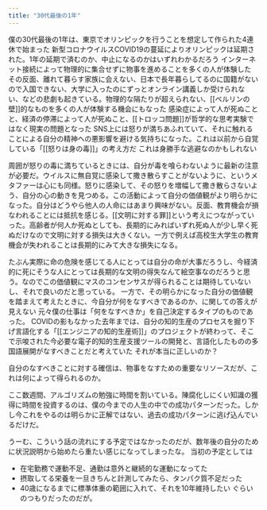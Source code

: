 ```yaml
---
title: "30代最後の1年"
---
```


僕の30代最後の1年は、東京でオリンピックを行うことを想定して作られた4連休で始まった
新型コロナウイルスCOVID19の蔓延によりオリンピックは延期された。1年の延期で済むのか、中止になるのかはいずれわかるだろう
インターネット接続によって物理的に集合せずに物事を進めることを多くの人が体験した
その反面、離れて暮らす家族に会えない、日本で長年暮らしてるのに国籍がないので入国できない、大学に入ったのにずっとオンライン講義しか受けられない、などの悲劇も起きている。物理的な隔たりが超えられない、[[ベルリンの壁]]的なものを多くの人が体験する機会にもなった
感染症によって人が死ぬことと、経済の停滞によって人が死ぬこと、[[トロッコ問題]]が哲学的な思考実験ではなく現実の問題となった
SNS上には怒りが満ちあふれていて、それに触れることによる自分の精神への悪影響を避ける気持ちになった。これは以前から自覚している「[[怒りは身の毒]]」の考え方だ
これは身勝手な逃避なのかもしれない

周囲が怒りの毒に満ちているときには、自分が毒を喰らわないように最新の注意が必要だ。ウイルスに無自覚に感染して撒き散らすことがないように、というメタファーは心にも同様。怒りに感染して、その怒りを増幅して撒き散らさないよう、自分の心の動きを見つめる。この活動によって自分の価値観がより明らかになった。自分はどうやら他人の人命にはあまり興味がない。反面、教育機会が損なわれることには抵抗を感じる。[[文明に対する罪]]という考えにつながっていった。高齢者が何人か死ぬとしても、長期的にみればいずれ死ぬ人が少し早く死ぬだけなので文明に対する損失は大きくない。一方で例えば高校生大学生の教育機会が失われることは長期的にみて大きな損失になる。

たぶん実際に命の危険を感じてる人にとっては自分の命が大事だろうし、今経済的に死にそうな人にとっては長期的な文明の得失なんて絵空事なのだろうと思う。なのでこの価値観にマスのコンセンサスが得られることは期待していないし、それで良いのだと思っている。
一方で、その明らかになった自分の価値観を踏まえて考えたときに、今自分が何をなすべきであるのか、に関しての答えが見えない
元々僕の仕事は「何をなすべきか」を自己決定するタイプのものであった。
COVIDの影もなかった去年までは、自分の知的生産のプロセスを掘り下げ言語化する「[[エンジニアの知的生産術]]」のプロジェクトが終わって、そこで示唆された今必要な電子的知的生産支援ツールの開発と、言語化したものの多国語展開がなすべきことだと考えていた
それが本当に正しいのか？

自分のなすべきことに対する確信は、物事をなすための重要なリソースだが、これは何によって得られるのか。

ここ数週間、アルゴリズムの勉強に時間を割いている。陳腐化しにくい知識の獲得に時間を投資するのは、僕の今までの人生の中での成功パターンだった。しかし今これをやるのは明らかに正解ではない、過去の成功パターンに逃げ込んでいるだけだ。

うーむ、こういう話の流れにする予定ではなかったのだが、数年後の自分のために状況説明から始めたら重たい感じになってしまったな。
当初の予定としては
- 在宅勤務で運動不足、通勤は意外と継続的な運動になってた
- 摂取してる栄養を一旦きちんと計測してみたら、タンパク質不足だった
- 40歳になるまでに標準体重の範囲に入れて、それを10年維持したい
ぐらいのつもりだったのだが。
